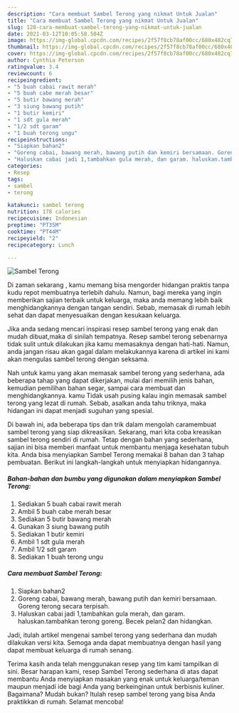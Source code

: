 ```yaml
---
description: "Cara membuat Sambel Terong yang nikmat Untuk Jualan"
title: "Cara membuat Sambel Terong yang nikmat Untuk Jualan"
slug: 128-cara-membuat-sambel-terong-yang-nikmat-untuk-jualan
date: 2021-03-12T10:05:58.504Z
image: https://img-global.cpcdn.com/recipes/2f57f8cb78af00cc/680x482cq70/sambel-terong-foto-resep-utama.jpg
thumbnail: https://img-global.cpcdn.com/recipes/2f57f8cb78af00cc/680x482cq70/sambel-terong-foto-resep-utama.jpg
cover: https://img-global.cpcdn.com/recipes/2f57f8cb78af00cc/680x482cq70/sambel-terong-foto-resep-utama.jpg
author: Cynthia Peterson
ratingvalue: 3.4
reviewcount: 6
recipeingredient:
- "5 buah cabai rawit merah"
- "5 buah cabe merah besar"
- "5 butir bawang merah"
- "3 siung bawang putih"
- "1 butir kemiri"
- "1 sdt gula merah"
- "1/2 sdt garam"
- "1 buah terong ungu"
recipeinstructions:
- "Siapkan bahan2"
- "Goreng cabai, bawang merah, bawang putih dan kemiri bersamaan. Goreng terong secara terpisah."
- "Haluskan cabai jadi 1,tambahkan gula merah, dan garam. haluskan.tambahkan terong goreng. Becek pelan2 dan hidangkan."
categories:
- Resep
tags:
- sambel
- terong

katakunci: sambel terong 
nutrition: 178 calories
recipecuisine: Indonesian
preptime: "PT35M"
cooktime: "PT44M"
recipeyield: "2"
recipecategory: Lunch

---
```



![Sambel Terong](https://img-global.cpcdn.com/recipes/2f57f8cb78af00cc/680x482cq70/sambel-terong-foto-resep-utama.jpg)

Di zaman  sekarang , kamu memang bisa mengorder hidangan praktis tanpa kudu repot membuatnya terlebih dahulu. Namun, bagi mereka yang ingin memberikan sajian terbaik untuk keluarga, maka anda memang lebih baik menghidangkannya dengan tangan sendiri. Sebab, memasak di rumah lebih sehat dan dapat menyesuaikan dengan kesukaan keluarga.

Jika anda sedang mencari inspirasi resep sambel terong yang enak dan mudah dibuat,maka di sinilah tempatnya. Resep sambel terong  sebenarnya tidak sulit untuk dilakukan jika kamu memasaknya dengan hati-hati. Namun, anda jangan risau akan gagal dalam melakukannya 
karena di artikel ini kami akan mengulas sambel terong dengan seksama.  



Nah untuk kamu yang akan memasak sambel terong yang sederhana, ada beberapa tahap yang dapat dikerjakan, mulai dari memilih jenis bahan, kemudian pemilihan bahan segar, sampai cara membuat dan menghidangkannya. kamu Tidak usah pusing kalau ingin memasak sambel terong yang lezat di rumah. Sebab, asalkan anda  tahu triknya, maka hidangan ini dapat menjadi suguhan yang spesial.

Di bawah ini, ada beberapa tips dan trik dalam mengolah caramembuat sambel terong yang siap dikreasikan. Sekarang, mari kita coba kreasikan sambel terong sendiri di rumah. Tetap dengan bahan yang sederhana, sajian ini bisa memberi manfaat untuk membantu menjaga kesehatan tubuh kita. Anda bisa menyiapkan Sambel Terong memakai 8 bahan dan 3 tahap pembuatan. Berikut ini langkah-langkah untuk menyiapkan hidangannya.

<!--inarticleads1-->

##### Bahan-bahan dan bumbu yang digunakan dalam menyiapkan Sambel Terong:

1. Sediakan 5 buah cabai rawit merah
1. Ambil 5 buah cabe merah besar
1. Sediakan 5 butir bawang merah
1. Gunakan 3 siung bawang putih
1. Sediakan 1 butir kemiri
1. Ambil 1 sdt gula merah
1. Ambil 1/2 sdt garam
1. Sediakan 1 buah terong ungu




<!--inarticleads2-->

##### Cara membuat Sambel Terong:

1. Siapkan bahan2
1. Goreng cabai, bawang merah, bawang putih dan kemiri bersamaan. Goreng terong secara terpisah.
1. Haluskan cabai jadi 1,tambahkan gula merah, dan garam. haluskan.tambahkan terong goreng. Becek pelan2 dan hidangkan.




Jadi, itulah artikel mengenai  sambel terong  yang sederhana dan mudah dilakukan versi kita. Semoga anda dapat membuatnya dengan hasil yang dapat membuat keluarga di rumah senang. 

Terima kasih anda telah menggunakan resep yang tim kami tampilkan di sini. Besar harapan kami, resep  Sambel Terong sederhana di atas dapat membantu Anda menyiapkan masakan yang enak untuk keluarga/teman maupun menjadi ide bagi Anda yang berkeinginan untuk berbisnis kuliner. Bagaimana? Mudah bukan? Itulah resep sambel terong yang bisa Anda praktikkan di rumah. Selamat mencoba!

